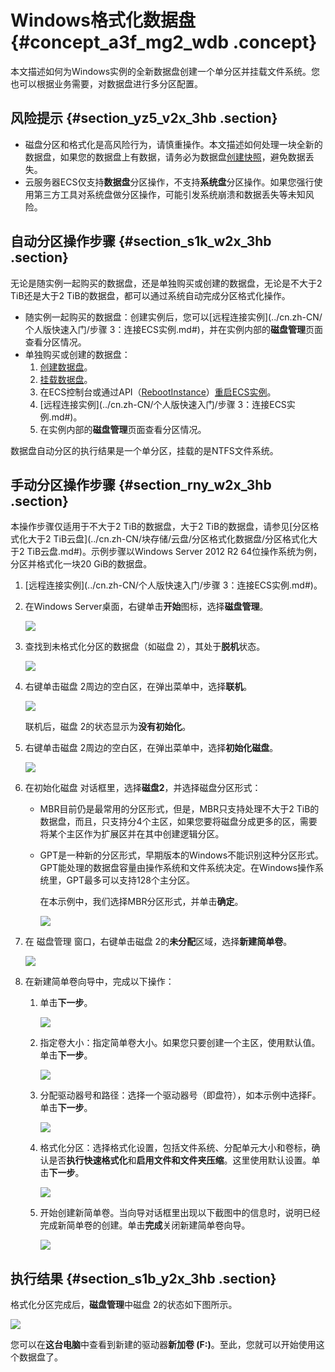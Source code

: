 # Windows格式化数据盘 {#concept_a3f_mg2_wdb .concept}

本文描述如何为Windows实例的全新数据盘创建一个单分区并挂载文件系统。您也可以根据业务需要，对数据盘进行多分区配置。

## 风险提示 {#section_yz5_v2x_3hb .section}

-   磁盘分区和格式化是高风险行为，请慎重操作。本文描述如何处理一块全新的数据盘，如果您的数据盘上有数据，请务必为数据盘[创建快照](../cn.zh-CN/快照/使用快照/创建快照.md#)，避免数据丢失。
-   云服务器ECS仅支持**数据盘**分区操作，不支持**系统盘**分区操作。如果您强行使用第三方工具对系统盘做分区操作，可能引发系统崩溃和数据丢失等未知风险。

## 自动分区操作步骤 {#section_s1k_w2x_3hb .section}

无论是随实例一起购买的数据盘，还是单独购买或创建的数据盘，无论是不大于2 TiB还是大于2 TiB的数据盘，都可以通过系统自动完成分区格式化操作。

-   随实例一起购买的数据盘：创建实例后，您可以[远程连接实例](../cn.zh-CN/个人版快速入门/步骤 3：连接ECS实例.md#)，并在实例内部的**磁盘管理**页面查看分区情况。
-   单独购买或创建的数据盘：
    1.  [创建数据盘](../cn.zh-CN/块存储/云盘/创建云盘/创建按量付费云盘.md#)。
    2.  [挂载数据盘](../cn.zh-CN/块存储/云盘/挂载云盘.md#)。
    3.  在ECS控制台或通过API（[RebootInstance](../cn.zh-CN/API参考/实例/RebootInstance.md#)）[重启ECS实例](../cn.zh-CN/实例/实例生命周期/重启实例.md#)。
    4.  [远程连接实例](../cn.zh-CN/个人版快速入门/步骤 3：连接ECS实例.md#)。
    5.  在实例内部的**磁盘管理**页面查看分区情况。

数据盘自动分区的执行结果是一个单分区，挂载的是NTFS文件系统。

## 手动分区操作步骤 {#section_rny_w2x_3hb .section}

本操作步骤仅适用于不大于2 TiB的数据盘，大于2 TiB的数据盘，请参见[分区格式化大于2 TiB云盘](../cn.zh-CN/块存储/云盘/分区格式化数据盘/分区格式化大于2 TiB云盘.md#)。示例步骤以Windows Server 2012 R2 64位操作系统为例，分区并格式化一块20 GiB的数据盘。

1.  [远程连接实例](../cn.zh-CN/个人版快速入门/步骤 3：连接ECS实例.md#)。
2.  在Windows Server桌面，右键单击**开始**图标，选择**磁盘管理**。

    ![](http://static-aliyun-doc.oss-cn-hangzhou.aliyuncs.com/assets/img/9605/15546894915089_zh-CN.png)

3.  查找到未格式化分区的数据盘（如磁盘 2），其处于**脱机**状态。

    ![](http://static-aliyun-doc.oss-cn-hangzhou.aliyuncs.com/assets/img/9605/15546894915090_zh-CN.png)

4.  右键单击磁盘 2周边的空白区，在弹出菜单中，选择**联机**。

    ![](http://static-aliyun-doc.oss-cn-hangzhou.aliyuncs.com/assets/img/9605/15546894915091_zh-CN.png)

    联机后，磁盘 2的状态显示为**没有初始化**。

5.  右键单击磁盘 2周边的空白区，在弹出菜单中，选择**初始化磁盘**。

    ![](http://static-aliyun-doc.oss-cn-hangzhou.aliyuncs.com/assets/img/9605/15546894915092_zh-CN.png)

6.  在初始化磁盘 对话框里，选择**磁盘2**，并选择磁盘分区形式：
    -   MBR目前仍是最常用的分区形式，但是，MBR只支持处理不大于2 TiB的数据盘，而且，只支持分4个主区，如果您要将磁盘分成更多的区，需要将某个主区作为扩展区并在其中创建逻辑分区。
    -   GPT是一种新的分区形式，早期版本的Windows不能识别这种分区形式。GPT能处理的数据盘容量由操作系统和文件系统决定。在Windows操作系统里，GPT最多可以支持128个主分区。

        在本示例中，我们选择MBR分区形式，并单击**确定**。

        ![](http://static-aliyun-doc.oss-cn-hangzhou.aliyuncs.com/assets/img/9605/15546894915093_zh-CN.png)

7.  在 磁盘管理 窗口，右键单击磁盘 2的**未分配**区域，选择**新建简单卷**。

    ![](http://static-aliyun-doc.oss-cn-hangzhou.aliyuncs.com/assets/img/9605/15546894915094_zh-CN.png)

8.  在新建简单卷向导中，完成以下操作：
    1.  单击**下一步**。

        ![](http://static-aliyun-doc.oss-cn-hangzhou.aliyuncs.com/assets/img/9605/15546894925098_zh-CN.png)

    2.  指定卷大小：指定简单卷大小。如果您只要创建一个主区，使用默认值。单击**下一步**。

        ![](http://static-aliyun-doc.oss-cn-hangzhou.aliyuncs.com/assets/img/9605/15546894925099_zh-CN.png)

    3.  分配驱动器号和路径：选择一个驱动器号（即盘符），如本示例中选择F。单击**下一步**。

        ![](http://static-aliyun-doc.oss-cn-hangzhou.aliyuncs.com/assets/img/9605/15546894925100_zh-CN.png)

    4.  格式化分区：选择格式化设置，包括文件系统、分配单元大小和卷标，确认是否**执行快速格式化**和**启用文件和文件夹压缩**。这里使用默认设置。单击**下一步**。

        ![](http://static-aliyun-doc.oss-cn-hangzhou.aliyuncs.com/assets/img/9605/15546894925101_zh-CN.png)

    5.  开始创建新简单卷。当向导对话框里出现以下截图中的信息时，说明已经完成新简单卷的创建。单击**完成**关闭新建简单卷向导。

        ![](http://static-aliyun-doc.oss-cn-hangzhou.aliyuncs.com/assets/img/9605/15546894925102_zh-CN.png)


## 执行结果 {#section_s1b_y2x_3hb .section}

格式化分区完成后，**磁盘管理**中磁盘 2的状态如下图所示。

![](http://static-aliyun-doc.oss-cn-hangzhou.aliyuncs.com/assets/img/9605/15546894925103_zh-CN.png)

您可以在**这台电脑**中查看到新建的驱动器**新加卷 \(F:\)**。至此，您就可以开始使用这个数据盘了。

